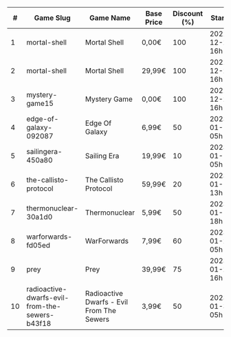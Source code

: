 |#|Game Slug|Game Name|Base Price|Discount (%)|Starts|Ends|
|---|---|---|---|---|---|---|
|1|mortal-shell|Mortal Shell|0,00€|100|2022-12-28 16h|2022-12-29 16h|
|2|mortal-shell|Mortal Shell|29,99€|100|2022-12-28 16h|2022-12-29 16h|
|3|mystery-game15|Mystery Game|0,00€|100|2022-12-29 16h|2023-01-05 16h|
|4|edge-of-galaxy-092087|Edge Of Galaxy|6,99€|50|2023-01-10 05h|2023-01-17 05h|
|5|sailingera-450a80|Sailing Era|19,99€|10|2023-01-12 05h|2023-01-19 05h|
|6|the-callisto-protocol|The Callisto Protocol|59,99€|20|2023-01-12 13h|2023-01-19 13h|
|7|thermonuclear-30a1d0|Thermonuclear|5,99€|50|2023-01-17 18h|2023-01-24 18h|
|8|warforwards-fd05ed|WarForwards|7,99€|60|2023-01-24 05h|2023-01-31 05h|
|9|prey|Prey|39,99€|75|2023-01-24 16h|2023-01-31 16h|
|10|radioactive-dwarfs-evil-from-the-sewers-b43f18|Radioactive Dwarfs - Evil From The Sewers|3,99€|50|2023-01-31 05h|2023-02-07 05h|
